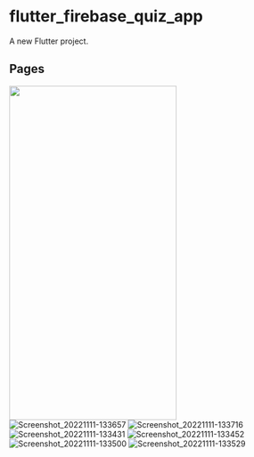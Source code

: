# flutter_firebase_quiz_app

A new Flutter project.

## Pages
<img src='Screenshot_1642603511.png' height="600" width="300"></img>
![Screenshot_20221111-133657](https://user-images.githubusercontent.com/57758337/201322901-c112878c-7dc3-4f77-99a9-8d4954e5827e.png)
![Screenshot_20221111-133716](https://user-images.githubusercontent.com/57758337/201322912-c309728e-52f4-45ac-b98d-1421fbf203af.png)
![Screenshot_20221111-133431](https://user-images.githubusercontent.com/57758337/201322615-970335d8-2373-47ea-8751-feeb5241cea6.png)
![Screenshot_20221111-133452](https://user-images.githubusercontent.com/57758337/201322639-8fc99935-a153-4d70-ae91-e49703c40872.png)
![Screenshot_20221111-133500](https://user-images.githubusercontent.com/57758337/201322648-20eb213a-3726-4504-9122-9ca3fdf331e1.png)
![Screenshot_20221111-133529](https://user-images.githubusercontent.com/57758337/201322660-a0921196-3e29-4a00-adcb-8e2b0fa95d7c.png)
